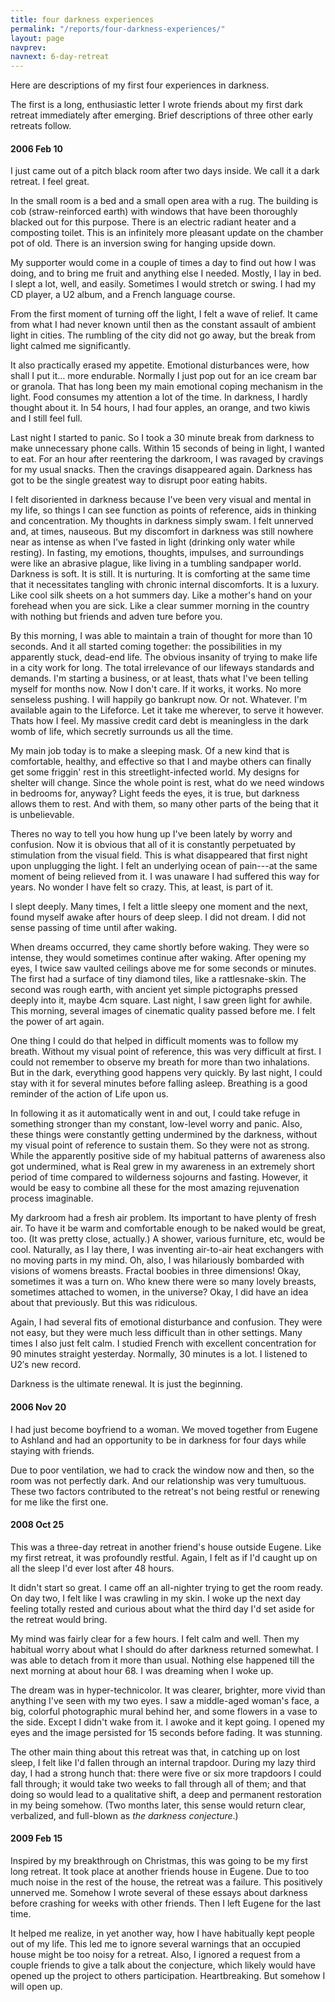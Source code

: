 ```yaml
---
title: four darkness experiences
permalink: "/reports/four-darkness-experiences/"
layout: page
navprev: 
navnext: 6-day-retreat
---
```


Here are descriptions of my first four experiences in darkness.

The first is a long, enthusiastic letter I wrote friends about my first dark retreat immediately after emerging. Brief descriptions of three other early retreats follow.

#### 2006 Feb 10

I just came out of a pitch black room after two days inside. We call it a dark retreat. I feel great.

In the small room is a bed and a small open area with a rug. The building is cob (straw-reinforced earth) with windows that have been thoroughly blacked out for this purpose. There is an electric radiant heater and a composting toilet. This is an infinitely more pleasant update on the chamber pot of old. There is an inversion swing for hanging upside down.

My supporter would come in a couple of times a day to find out how I was doing, and to bring me fruit and anything else I needed. Mostly, I lay in bed. I slept a lot, well, and easily. Sometimes I would stretch or swing. I had my CD player, a U2 album, and a French language course.

From the first moment of turning off the light, I felt a wave of relief. It came from what I had never known until then as the constant assault of ambient light in cities. The rumbling of the city did not go away, but the break from light calmed me significantly.

It also practically erased my appetite. Emotional disturbances were, how shall I put it… more endurable. Normally I just pop out for an ice cream bar or granola. That has long been my main emotional coping mechanism in the light. Food consumes my attention a lot of the time. In darkness, I hardly thought about it. In 54 hours, I had four apples, an orange, and two kiwis and I still feel full.

Last night I started to panic. So I took a 30 minute break from darkness to make unnecessary phone calls. Within 15 seconds of being in light, I wanted to eat. For an hour after reentering the darkroom, I was ravaged by cravings for my usual snacks. Then the cravings disappeared again. Darkness has got to be the single greatest way to disrupt poor eating habits.

I felt disoriented in darkness because I've been very visual and mental in my life, so things I can see function as points of reference, aids in thinking and concentration. My thoughts in darkness simply swam. I felt unnerved and, at times, nauseous. But my discomfort in darkness was still nowhere near as intense as when I've fasted in light (drinking only water while resting). In fasting, my emotions, thoughts, impulses, and surroundings were like an abrasive plague, like living in a tumbling sandpaper world. Darkness is soft. It is still. It is nurturing. It is comforting at the same time that it necessitates tangling with chronic internal discomforts. It is a luxury. Like cool silk sheets on a hot summers day. Like a mother's hand on your forehead when you are sick. Like a clear summer morning in the country with nothing but friends and adven ture before you.

By this morning, I was able to maintain a train of thought for more than 10 seconds. And it all started coming together: the possibilities in my apparently stuck, dead-end life. The obvious insanity of trying to make life in a city work for long. The total irrelevance of our lifeways standards and demands. I'm starting a business, or at least, thats what I've been telling myself for months now. Now I don't care. If it works, it works. No more senseless pushing. I will happily go bankrupt now. Or not. Whatever. I'm available again to the Lifeforce. Let it take me wherever, to serve it however. Thats how I feel. My massive credit card debt is meaningless in the dark womb of life, which secretly surrounds us all the time.

My main job today is to make a sleeping mask. Of a new kind that is comfortable, healthy, and effective so that I and maybe others can finally get some friggin' rest in this streetlight-infected world. My designs for shelter will change. Since the whole point is rest, what do we need windows in bedrooms for, anyway? Light feeds the eyes, it is true, but darkness allows them to rest. And with them, so many other parts of the being that it is unbelievable.

Theres no way to tell you how hung up I've been lately by worry and confusion. Now it is obvious that all of it is constantly perpetuated by stimulation from the visual field. This is what disappeared that first night upon unplugging the light. I felt an underlying ocean of pain---at the same moment of being relieved from it. I was unaware I had suffered this way for years. No wonder I have felt so crazy. This, at least, is part of it.

I slept deeply. Many times, I felt a little sleepy one moment and the next, found myself awake after hours of deep sleep. I did not dream. I did not sense passing of time until after waking.

When dreams occurred, they came shortly before waking. They were so intense, they would sometimes continue after waking. After opening my eyes, I twice saw vaulted ceilings above me for some seconds or minutes. The first had a surface of tiny diamond tiles, like a rattlesnake-skin. The second was rough earth, with ancient yet simple pictographs pressed deeply into it, maybe 4cm square. Last night, I saw green light for awhile. This morning, several images of cinematic quality passed before me. I felt the power of art again.

One thing I could do that helped in difficult moments was to follow my breath. Without my visual point of reference, this was very difficult at first. I could not remember to observe my breath for more than two inhalations. But in the dark, everything good happens very quickly. By last night, I could stay with it for several minutes before falling asleep. Breathing is a good reminder of the action of Life upon us.

In following it as it automatically went in and out, I could take refuge in something stronger than my constant, low-level worry and panic. Also, these things were constantly getting undermined by the darkness, without my visual point of reference to sustain them. So they were not as strong. While the apparently positive side of my habitual patterns of awareness also got undermined, what is Real grew in my awareness in an extremely short period of time compared to wilderness sojourns and fasting. However, it would be easy to combine all these for the most amazing rejuvenation process imaginable.

My darkroom had a fresh air problem. Its important to have plenty of fresh air. To have it be warm and comfortable enough to be naked would be great, too. (It was pretty close, actually.) A shower, various furniture, etc, would be cool. Naturally, as I lay there, I was inventing air-to-air heat exchangers with no moving parts in my mind. Oh, also, I was hilariously bombarded with visions of womens breasts. Fractal boobies in three dimensions! Okay, sometimes it was a turn on. Who knew there were so many lovely breasts, sometimes attached to women, in the universe? Okay, I did have an idea about that previously. But this was ridiculous.

Again, I had several fits of emotional disturbance and confusion. They were not easy, but they were much less difficult than in other settings. Many times I also just felt calm. I studied French with excellent concentration for 90 minutes straight yesterday. Normally, 30 minutes is a lot. I listened to U2′s new record.

Darkness is the ultimate renewal. It is just the beginning.

#### 2006 Nov 20

I had just become boyfriend to a woman. We moved together from Eugene to Ashland and had an opportunity to be in darkness for four days while staying with friends.

Due to poor ventilation, we had to crack the window now and then, so the room was not perfectly dark. And our relationship was very tumultuous. These two factors contributed to the retreat's not being restful or renewing for me like the first one.

#### 2008 Oct 25

This was a three-day retreat in another friend's house outside Eugene. Like my first retreat, it was profoundly restful. Again, I felt as if I'd caught up on all the sleep I'd ever lost after 48 hours.

It didn't start so great. I came off an all-nighter trying to get the room ready. On day two, I felt like I was crawling in my skin. I woke up the next day feeling totally rested and curious about what the third day I'd set aside for the retreat would bring.

My mind was fairly clear for a few hours. I felt calm and well. Then my habitual worry about what I should do after darkness returned somewhat. I was able to detach from it more than usual. Nothing else happened till the next morning at about hour 68. I was dreaming when I woke up.

The dream was in hyper-technicolor. It was clearer, brighter, more vivid than anything I've seen with my two eyes. I saw a middle-aged woman's face, a big, colorful photographic mural behind her, and some flowers in a vase to the side. Except I didn't wake from it. I awoke and it kept going. I opened my eyes and the image persisted for 15 seconds before fading. It was stunning.

The other main thing about this retreat was that, in catching up on lost sleep, I felt like I'd fallen through an internal trapdoor. During my lazy third day, I had a strong hunch that: there were five or six more trapdoors I could fall through; it would take two weeks to fall through all of them; and that doing so would lead to a qualitative shift, a deep and permanent restoration in my being somehow. (Two months later, this sense would return clear, verbalized, and full-blown as _the darkness conjecture_.)

#### 2009 Feb 15

Inspired by my breakthrough on Christmas, this was going to be my first long retreat. It took place at another friends house in Eugene. Due to too much noise in the rest of the house, the retreat was a failure. This positively unnerved me. Somehow I wrote several of these essays about darkness before crashing for weeks with other friends. Then I left Eugene for the last time.

It helped me realize, in yet another way, how I have habitually kept people out of my life. This led me to ignore several warnings that an occupied house might be too noisy for a retreat. Also, I ignored a request from a couple friends to give a talk about the conjecture, which likely would have opened up the project to others participation. Heartbreaking. But somehow I will open up.


